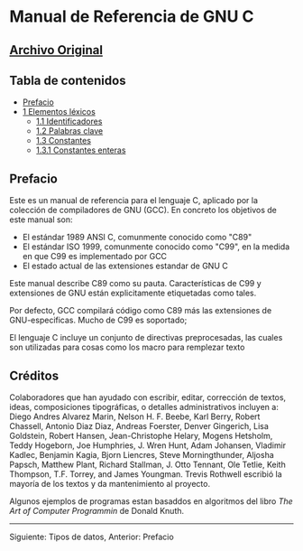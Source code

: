 Manual de Referencia de GNU C
=============================

[Archivo Original](https://www.gnu.org/software/gnu-c-manual/gnu-c-manual.html)
-------------------------------------------------------------------------------

Tabla de contenidos
-------------------

- [Prefacio](#prefacio)
- [1 Elementos léxicos](1/README.md)
    - [1.1 Identificadores](1/README.md#11-identificadores)
    - [1.2 Palabras clave](1/README.md#12-palabras-clave)
    - [1.3 Constantes](1/README.md#13-constantes)
    - [1.3.1 Constantes enteras](1/README.md#131-constantes-enteras)

Prefacio
--------
Este es un manual de referencia para el lenguaje C, aplicado por la colección de compiladores de GNU (GCC). En concreto los objetivos de este manual son: 

- El estándar 1989 ANSI C, comunmente conocido como "C89"
- El estándar ISO 1999, comunmente conocido como "C99", en la medida en que C99 es implementado por GCC
- El estado actual de las extensiones estandar de GNU C

Este manual describe C89 como su pauta. Características de C99 y extensiones de GNU están explicitamente etiquetadas como tales. 

Por defecto, GCC compilará código como C89 más las extensiones de GNU-especificas. Mucho de C99 es soportado; 

El lenguaje C incluye un conjunto de directivas preprocesadas, las cuales son utilizadas para cosas como los macro para remplezar texto

Créditos
--------
Colaboradores que han ayudado con escribir, editar, corrección de textos, ideas, composiciones tipográficas, o detalles administrativos incluyen a: Diego Andres Alvarez Marin, Nelson H. F. Beebe, Karl Berry, Robert Chassell, Antonio Diaz Diaz, Andreas Foerster, Denver Gingerich, Lisa Goldstein, Robert Hansen, Jean-Christophe Helary, Mogens Hetsholm, Teddy Hogeborn, Joe Humphries, J. Wren Hunt, Adam Johansen, Vladimir Kadlec, Benjamin Kagia, Bjorn Liencres, Steve Morningthunder, Aljosha Papsch, Matthew Plant, Richard Stallman, J. Otto Tennant, Ole Tetlie, Keith Thompson, T.F. Torrey, and James Youngman. Trevis Rothwell escribió la mayoría de los textos y  da  mantenimiento al proyecto.

Algunos ejemplos de programas estan basaddos en algoritmos del libro *The Art of Computer Programmin* de Donald Knuth.

----
Siguiente: Tipos de datos, Anterior: Prefacio
